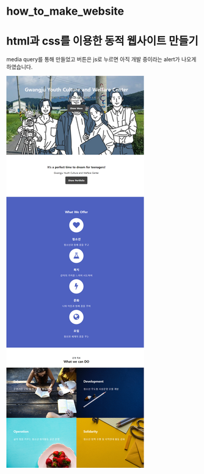 # how_to_make_website

# html과 css를 이용한 동적 웹사이트 만들기

media query를 통해 만들었고 버튼은 js로 누르면 아직 개발 중이라는 alert가 나오게 하였습니다.


![image](img/full_image.png) 
